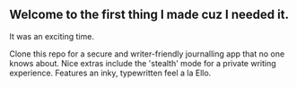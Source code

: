 ## Welcome to the first thing I made cuz I needed it.

It was an exciting time. 

Clone this repo for a secure and writer-friendly journalling app that no one knows about. Nice extras include the 'stealth' mode for a private writing experience. Features an inky, typewritten feel a la Ello.